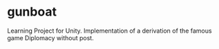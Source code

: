 # gunboat
Learning Project for Unity. Implementation of a derivation of the famous game Diplomacy without post.
